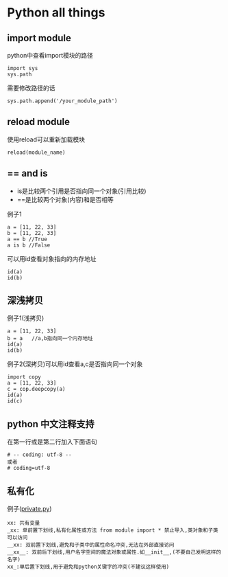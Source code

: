 # Python all things

## import module

python中查看import模块的路径

	import sys
	sys.path

需要修改路径的话

	sys.path.append('/your_module_path')

## reload module

使用reload可以重新加载模块

	reload(module_name)

## == and is

- is是比较两个引用是否指向同一个对象(引用比较)
- ==是比较两个对象(内容)和是否相等

例子1

	a = [11, 22, 33]
	b = [11, 22, 33]
	a == b //True
	a is b //False

可以用id查看对象指向的内存地址

	id(a)
	id(b)

## 深浅拷贝

例子1(浅拷贝)

	a = [11, 22, 33]
	b = a	//a,b指向同一个内存地址
	id(a)
	id(b)

例子2(深拷贝)可以用id查看a,c是否指向同一个对象

	import copy
	a = [11, 22, 33]
	c = cop.deepcopy(a)
	id(a)
	id(c)

## python 中文注释支持

在第一行或是第二行加入下面语句

	# -- coding: utf-8 --
	或者
	# coding=utf-8


## 私有化

例子([private.py](./private.py))

	xx: 共有变量
	_xx: 单前置下划线,私有化属性或方法 from module import * 禁止导入,类对象和子类可以访问
	__xx: 双前置下划线,避免和子类中的属性命名冲突,无法在外部直接访问
	__xx__: 双前后下划线,用户名字空间的魔法对象或属性.如__init__,(不要自己发明这样的名字)
	xx_:单后置下划线,用于避免和python关键字的冲突(不建议这样使用)
